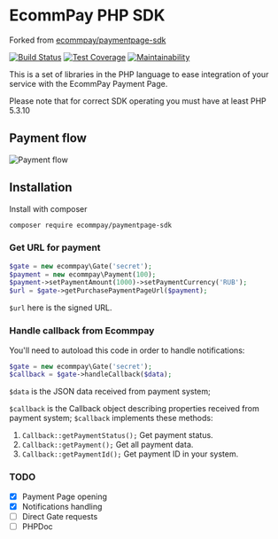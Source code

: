 # EcommPay PHP SDK

Forked from [ecommpay/paymentpage-sdk](https://github.com/ITECOMMPAY/paymentpage_sdk)

[![Build Status](https://travis-ci.org/ITECOMMPAY/paymentpage_sdk.svg?branch=master)](https://travis-ci.org/ITECOMMPAY/paymentpage_sdk)
[![Test Coverage](https://api.codeclimate.com/v1/badges/13f0385331642461cba7/test_coverage)](https://codeclimate.com/github/ITECOMMPAY/paymentpage_sdk/test_coverage)
[![Maintainability](https://api.codeclimate.com/v1/badges/13f0385331642461cba7/maintainability)](https://codeclimate.com/github/ITECOMMPAY/paymentpage_sdk/maintainability)

This is a set of libraries in the PHP language to ease integration of your service
with the EcommPay Payment Page.

Please note that for correct SDK operating you must have at least PHP 5.3.10  

## Payment flow

![Payment flow](flow.png)

## Installation

Install with composer
```bash
composer require ecommpay/paymentpage-sdk
```

### Get URL for payment

```php
$gate = new ecommpay\Gate('secret');
$payment = new ecommpay\Payment(100);
$payment->setPaymentAmount(1000)->setPaymentCurrency('RUB');
$url = $gate->getPurchasePaymentPageUrl($payment);
``` 

`$url` here is the signed URL.

### Handle callback from Ecommpay

You'll need to autoload this code in order to handle notifications:

```php
$gate = new ecommpay\Gate('secret');
$callback = $gate->handleCallback($data);
```

`$data` is the JSON data received from payment system;

`$callback` is the Callback object describing properties received from payment system;
`$callback` implements these methods: 
1. `Callback::getPaymentStatus();`
    Get payment status.
2. `Callback::getPayment();`
    Get all payment data.
3. `Callback::getPaymentId();`
    Get payment ID in your system.
    
### TODO

- [x] Payment Page opening 
- [x] Notifications handling
- [ ] Direct Gate requests
- [ ] PHPDoc